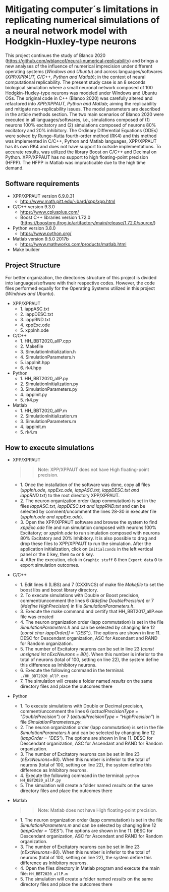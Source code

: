 # Mitigating computer´s limitations in replicating numerical simulations of a neural network model with Hodgkin-Huxley-type neurons
This project continues the study of Blanco 2020 (https://github.com/wblancof/neural-numerical-replicability) and brings a new analyses of the influence of numerical imprecision under different operating systems (*Windows and Ubuntu*) and across languages/softwares (*XPP/XPPAUT, C/C++, Python and Matlab*); in the context of neural computational replicability. The present study case is an 8 seconds biological simulation where a small neuronal network composed of 100 Hodgkin-Huxley-type neurons was modeled under Windows and Ubuntu OSs. The original code in C++ (Blanco 2020) was carefully altered and refactored into *XPP/XPPAUT, Python and Matlab*; aiming the replicability and mitigate non-replicability issues. The model parameters are described in the article methods section. The two main scenarios of Blanco 2020 were executed in all languages/softwares, i.e., simulations composed of (1) neurons 100% excitatory and (2) simulations composed of neurons 80% excitatory and 20% inhibitory. The Ordinary Differential Equations (ODEs) were solved by Runge–Kutta fourth-order method (RK4) and this method was implemented in C/C++, Python and Matlab languages, XPP/XPPAUT has its own RK4 and does not have support to outside implementations. To accurate results, was utilized the library Boost on C/C++ and Decimal on Python. XPP/XPPAUT has no support to high floating-point precision (HFPP). The HFPP in Matlab was impracticable due to the high time demand.

## Software requirements
- XPP/XPPAUT version 6.9.0.31
    - http://www.math.pitt.edu/~bard/xpp/xpp.html
- C/C++ version 9.3.0
    - https://www.cplusplus.com/
    - Boost C++ libraries version 1.72.0 (https://boostorg.jfrog.io/artifactory/main/release/1.72.0/source/)
- Python version 3.8.0
    - https://www.python.org/
- Matlab version 9.5.0 2017b
    - https://www.mathworks.com/products/matlab.html
- Make builder

## Project Structure
For better organization, the directories structure of this project is divided into languages/software with their respective codes. However, the code files performed equally for the Operating Systems utilized in this project (*Windows and Ubuntu*).
- XPP/XPPAUT
    * 1\. iappASC.txt
    * 2\. iappDESC.txt
    * 3\. iappRND.txt
    * 4\. xppExc.ode
    * 5\. xppInh.ode
- C/C++
    * 1\. HH_BBT2020_allP.cpp
    * 2\. Makefile
    * 3\. SimulationInitialization.h
    * 4\. SimulationParameters.h
    * 5\. iappInit.hpp
    * 6\. rk4.hpp
- Python
    * 1\. HH_BBT2020_allP.py
    * 2\. SimulationInitialization.py
    * 3\. SimulationParameters.py
    * 4\. iappInit.py
    * 5\. rk4.py
- Matlab
    * 1\. HH_BBT2020_allP.m
    * 2\. SimulationInitialization.m
    * 3\. SimulationParameters.m
    * 4\. iappInit.m
    * 5\. rk4.m

## How to execute simulations
- XPP/XPPAUT
    >>Note: XPP/XPPAUT does not have High floating-point precision.
    * 1\. Once the installation of the software was done, copy all files (*xppInh.ode, xppExc.ode, iappASC.txt, iappDESC.txt and iappRND.txt*) to the root directory XPP/XPPAUT. 
    * 2\. The neuron organization order (Iapp commutation) is set in the files *iappASC.txt, iappDESC.txt and iappRND.txt* and can be selected by comment/uncomment the lines 28-30 in executer file (*xppInh.ode and xppExc.ode*).
    * 3\. Open the XPP/XPPAUT software and browse the system to find *xppExc.ode* file and run simulation composed with neurons 100% Excitatory; or *xppInh.ode* to run simulation composed with neurons 80% Excitatory and 20% Inhibitory. It is also possible to drag and drop these files to XPP/XPPAUT to run the simulation. After the application initialization, click on `Initialconds` in the left vertical panel or the <kbd>I</kbd> key, then `Go` or <kbd>G</kbd> key.
    * 4\. After the execution, click in `Graphic stuff` <kbd>G</kbd> then `Export data` <kbd>O</kbd> to export simulation outcomes.
- C/C++
    * 1\. Edit lines 6 (LIBS) and 7 (CXXINCS) of make file *Makefile* to set the boost libs and boost library directory.
    * 2\. To execute simulations with Double or Boost precision, comment/uncomment the lines 6 (*#define DoublePrecision*) or 7 (*#define HighPrecision*) in file *SimulationParameters.h*.
    * 3\. Execute the make command and certify that HH_BBT2017_allP.exe file was created
    * 4\. The neuron organization order (Iapp commutation) is set in the file *SimulationParameters.h* and can be selected by changing line 12 (*const char iappOrder[] = "DES";*). The options are shown in line 11. DESC for Descendant organization, ASC for Ascendant and RAND for Random organization.
    * 5\. The number of Excitatory neurons can be set in line 23 (*const unsigned int nExcNeurons = 80;*). When this number is inferior to the total of neurons (total of 100, setting on line 22), the system define this difference as Inhibitory neurons.
    * 6\. Execute the following command in the terminal: ```./HH_BBT2020_allP.exe```
    * 7\. The simulation will create a folder named *results* on the same directory files and place the outcomes there
- Python
    * 1\. To execute simulations with Double or Decimal precision, comment/uncomment the lines 6 (*actualPrecisionType = "DoublePrecision"*) or 7 (*actualPrecisionType = "HighPrecision"*) in file *SimulationParameters.py*.
    * 2\. The neuron organization order (Iapp commutation) is set in the file *SimulationParameters.h* and can be selected by changing line 12 (*iappOrder = "DES"*). The options are shown in line 11. DESC for Descendant organization, ASC for Ascendant and RAND for Random organization.
    * 3\. The number of Excitatory neurons can be set in line 23 (*nExcNeurons=80*). When this number is inferior to the total of neurons (total of 100, setting on line 22), the system define this difference as Inhibitory neurons.
    * 4\. Execute the following command in the terminal: ```python HH_BBT2020_allP.py```
    * 5\. The simulation will create a folder named *results* on the same directory files and place the outcomes there

- Matlab
    >>Note: Matlab does not have High floating-point precision.
    * 1\. The neuron organization order (Iapp commutation) is set in the file *SimulationParameters.m* and can be selected by changing line 12 (*iappOrder = "DES"*). The options are shown in line 11. DESC for Descendant organization, ASC for Ascendant and RAND for Random organization.
    * 3\. The number of Excitatory neurons can be set in line 23 (*nExcNeurons=80*). When this number is inferior to the total of neurons (total of 100, setting on line 22), the system define this difference as Inhibitory neurons.
    * 4\. Open the files directory in Matlab program and execute the main file: ```HH_BBT2020_allP.m```
    * 5\. The simulation will create a folder named *results* on the same directory files and place the outcomes there
